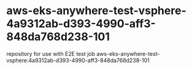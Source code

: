 # aws-eks-anywhere-test-vsphere-4a9312ab-d393-4990-aff3-848da768d238-101
repository for use with E2E test job aws-eks-anywhere-test-vsphere:4a9312ab-d393-4990-aff3-848da768d238-101
